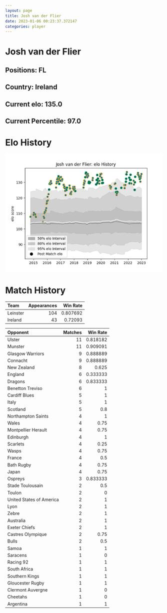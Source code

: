 ```yaml
---  
layout: page  
title: Josh van der Flier  
date: 2023-01-06 00:23:37.372147  
categories: player  
---
```

# Josh van der Flier

## Positions: FL

## Country: Ireland

## Current elo: 135.0

## Current Percentile: 97.0

# Elo History


![elo history](history_JoshvanderFlier.png)
# Match History


| Team     |   Appearances |   Win Rate |
|:---------|--------------:|-----------:|
| Leinster |           104 |   0.807692 |
| Ireland  |            43 |   0.72093  |

| Opponent                 |   Matches |   Win Rate |
|:-------------------------|----------:|-----------:|
| Ulster                   |        11 |   0.818182 |
| Munster                  |        11 |   0.909091 |
| Glasgow Warriors         |         9 |   0.888889 |
| Connacht                 |         9 |   0.888889 |
| New Zealand              |         8 |   0.625    |
| England                  |         6 |   0.333333 |
| Dragons                  |         6 |   0.833333 |
| Benetton Treviso         |         6 |   1        |
| Cardiff Blues            |         5 |   1        |
| Italy                    |         5 |   1        |
| Scotland                 |         5 |   0.8      |
| Northampton Saints       |         4 |   1        |
| Wales                    |         4 |   0.75     |
| Montpellier Herault      |         4 |   0.75     |
| Edinburgh                |         4 |   1        |
| Scarlets                 |         4 |   0.25     |
| Wasps                    |         4 |   0.75     |
| France                   |         4 |   0.5      |
| Bath Rugby               |         4 |   0.75     |
| Japan                    |         4 |   0.75     |
| Ospreys                  |         3 |   0.833333 |
| Stade Toulousain         |         2 |   0.5      |
| Toulon                   |         2 |   0        |
| United States of America |         2 |   1        |
| Lyon                     |         2 |   1        |
| Zebre                    |         2 |   1        |
| Australia                |         2 |   1        |
| Exeter Chiefs            |         2 |   1        |
| Castres Olympique        |         2 |   0.75     |
| Bulls                    |         2 |   0.5      |
| Samoa                    |         1 |   1        |
| Saracens                 |         1 |   0        |
| Racing 92                |         1 |   1        |
| South Africa             |         1 |   1        |
| Southern Kings           |         1 |   1        |
| Gloucester Rugby         |         1 |   1        |
| Clermont Auvergne        |         1 |   0        |
| Cheetahs                 |         1 |   0        |
| Argentina                |         1 |   1        |